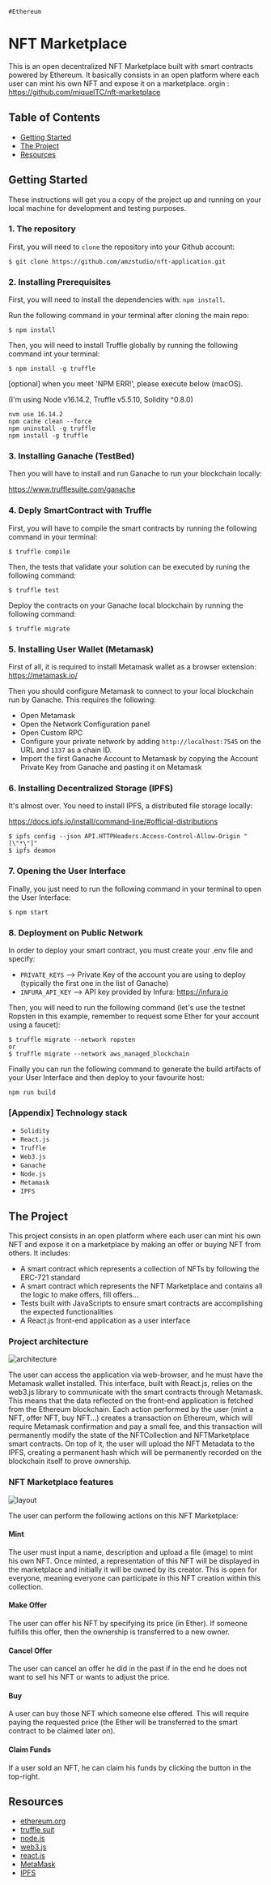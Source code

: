 `#Ethereum`

# NFT Marketplace

This is an open decentralized NFT Marketplace built with smart contracts powered by Ethereum. It basically consists in an open platform where each user can mint his own NFT and expose it on a marketplace.
orgin : https://github.com/miquelTC/nft-marketplace

## Table of Contents

- [Getting Started](#getting-started)
- [The Project](#the-project)
- [Resources](#resources)

## Getting Started

These instructions will get you a copy of the project up and running on your local machine for development and testing purposes.

### 1. The repository

First, you will need to `clone` the repository into your Github account:

```
$ git clone https://github.com/amzstudio/nft-application.git
```

### 2. Installing Prerequisites

First, you will need to install the dependencies with: `npm install`.

Run the following command in your terminal after cloning the main repo:

```
$ npm install
```



Then, you will need to install Truffle globally by running the following command int your terminal:

```
$ npm install -g truffle 
```

[optional] when you meet 'NPM ERR!', please execute below (macOS).

(I'm using Node v16.14.2, Truffle v5.5.10, Solidity ^0.8.0)

```
nvm use 16.14.2
npm cache clean --force
npm uninstall -g truffle
npm install -g truffle 
```

### 3. Installing Ganache (TestBed)
Then you will have to install and run Ganache to run your blockchain locally:

https://www.trufflesuite.com/ganache


### 4. Deply SmartContract with Truffle

First, you will have to compile the smart contracts by running the following command in your terminal:

```
$ truffle compile
```

Then, the tests that validate your solution can be executed by runing the following
command:

```
$ truffle test
```

Deploy the contracts on your Ganache local blockchain by running the following command:

```
$ truffle migrate
```

### 5. Installing User Wallet (Metamask)

First of all, it is required to install Metamask wallet as a browser extension: https://metamask.io/

Then you should configure Metamask to connect to your local blockchain run by Ganache. This requires the following:
- Open Metamask
- Open the Network Configuration panel
- Open Custom RPC
- Configure your private network by adding `http://localhost:7545` on the URL and `1337` as a chain ID.
- Import the first Ganache Account to Metamask by copying the Account Private Key from Ganache and pasting it on Metamask


### 6. Installing Decentralized Storage (IPFS)
It's almost over. You need to install IPFS, a distributed file storage locally:

https://docs.ipfs.io/install/command-line/#official-distributions

```
$ ipfs config --json API.HTTPHeaders.Access-Control-Allow-Origin "[\"*\"]"
$ ipfs deamon
```

### 7. Opening the User Interface
Finally, you just need to run the following command in your terminal to open the User Interface:

```
$ npm start
```

### 8. Deployment on Public Network

In order to deploy your smart contract, you must create your .env file and specify:

- `PRIVATE_KEYS` --> Private Key of the account you are using to deploy (typically the first one in the list of Ganache)
- `INFURA_API_KEY` --> API key provided by Infura: https://infura.io

Then, you will need to run the following command (let's use the testnet Ropsten in this example, remember to request some Ether for your account using a faucet):

```
$ truffle migrate --network ropsten 
or
$ truffle migrate --network aws_managed_blockchain
```

Finally you can run the following command to generate the build artifacts of your User Interface and then deploy to your favourite host:

```
npm run build
```


### [Appendix] Technology stack

- `Solidity`
- `React.js`
- `Truffle`
- `Web3.js`
- `Ganache`
- `Node.js`
- `Metamask`
- `IPFS`

## The Project

This project consists in an open platform where each user can mint his own NFT and expose it on a marketplace by making an offer or buying NFT from others. It includes:

- A smart contract which represents a collection of NFTs by following the ERC-721 standard
- A smart contract which represents the NFT Marketplace and contains all the logic to make offers, fill offers...
- Tests built with JavaScripts to ensure smart contracts are accomplishing the expected functionalities
- A React.js front-end application as a user interface

### Project architecture

<img src="./img/architecture.PNG" alt="architecture">

The user can access the application via web-browser, and he must have the Metamask wallet installed. This interface, built with React.js, relies on the web3.js library to communicate with the smart contracts through Metamask. This means that the data reflected on the front-end application is fetched from the Ethereum blockchain. Each action performed by the user (mint a NFT, offer NFT, buy NFT...) creates a transaction on Ethereum, which will require Metamask confirmation and pay a small fee, and this transaction will permanently modify the state of the NFTCollection and NFTMarketplace smart contracts. On top of it, the user will upload the NFT Metadata to the IPFS, creating a permanent hash which will be permanently recorded on the blockchain itself to prove ownership.

### NFT Marketplace features

<img src="./img/layout.PNG" alt="layout">

The user can perform the following actions on this NFT Marketplace:

#### Mint

The user must input a name, description and upload a file (image) to mint his own NFT. Once minted, a representation of this NFT will be displayed in the marketplace and initially it will be owned by its creator. This is open for everyone, meaning everyone can participate in this NFT creation within this collection. 

#### Make Offer

The user can offer his NFT by specifying its price (in Ether). If someone fulfills this offer, then the ownership is transferred to a new owner. 

#### Cancel Offer

The user can cancel an offer he did in the past if in the end he does not want to sell his NFT or wants to adjust the price.

#### Buy

A user can buy those NFT which someone else offered. This will require paying the requested price (the Ether will be transferred to the smart contract to be claimed later on).

#### Claim Funds

If a user sold an NFT, he can claim his funds by clicking the button in the top-right.

## Resources

- [ethereum.org](https://ethereum.org/)
- [truffle suit](https://www.trufflesuite.com/)
- [node.js](https://nodejs.org/)
- [web3.js](https://web3js.readthedocs.io/)
- [react.js](https://reactjs.org/)
- [MetaMask](https://metamask.io/)
- [IPFS](https://ipfs.io/)